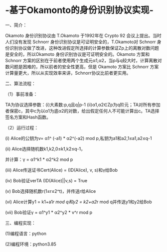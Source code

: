 # -基于Okamonto的身份识别协议实现-

一、简介：

Okamoto 身份识别协议由 T.Okamoto 于1992年在 Crypto 92 会议上提出。当时人们没有发现 Schnorr 身份识别协议是可证明安全的，T.Okamoto对 Schnorr 身份识别协议做了改进，这种改进假定所选择的计算参数保证Zp上的离散对数问题是安全的，所以Okamoto 身份识别协议是可证明安全的。Okamoto 方案和 Schnorr 方案的区别在于前者使用两个生成元α1,α2，当p与q较大时，计算离散对数问题是困难的，所以前者的安全性更高，但是 Okamoto 方案比 Schnorr 方案计算量更大，所以从实现效率来讲，Schnorr协议比前者更实用。

二、算法流程：

（1）事前准备： 

TA为协议选择参数：(i)大素数:p,q且q|p-1 (ii)α1,α2∈Zp为q阶元；TA对所有参加者保密c，其中c为以α1为底α2的对数，给出假定任何人不可能计算出c。TA选择签名方案和Hash函数。

（2）运行过程：

(i)   Alice的公钥为v= α1^ (-a1) * α2^(-a2) mod p,私钥为a1和a2,1≤a1,a2≤q-1

(ii)  Alice选择随机数k1,k2,0≤k1,k2≤q-1，

并计算：γ = α1^k1 * α2^k2 mod p

(iii) Alice传送证书Cert(Alice) = (ID(Alice), v, s)和γ给Bob

(iv)  Bob验证verTA (ID(Alice)||v,s) = True 	

(v)   Bob选择随机数r(1≤r≤2^t)，并传送r给Alice

(vi)  Alice计算y1 = k1+a1*r mod q和y2 = k2+a2*r mod q并传送y1和y2给Bob

(vii) Bob验证γ = α1^y1 * α2^y2 * v^r mod p

三、编程实现：

(1)编程语言：python

(2)编程环境：python3.85
